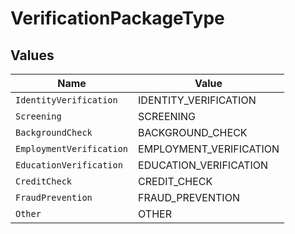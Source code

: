 # VerificationPackageType


## Values

| Name                     | Value                    |
| ------------------------ | ------------------------ |
| `IdentityVerification`   | IDENTITY_VERIFICATION    |
| `Screening`              | SCREENING                |
| `BackgroundCheck`        | BACKGROUND_CHECK         |
| `EmploymentVerification` | EMPLOYMENT_VERIFICATION  |
| `EducationVerification`  | EDUCATION_VERIFICATION   |
| `CreditCheck`            | CREDIT_CHECK             |
| `FraudPrevention`        | FRAUD_PREVENTION         |
| `Other`                  | OTHER                    |